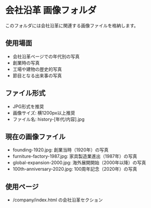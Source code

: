 # 会社沿革 画像フォルダ

このフォルダには会社沿革に関連する画像ファイルを格納します。

## 使用場面
- 会社沿革ページでの年代別の写真
- 創業時の写真
- 工場や建物の歴史的写真
- 節目となる出来事の写真

## ファイル形式
- JPG形式を推奨
- 画像サイズ: 横1200px以上推奨
- ファイル名: history-[年代/内容].jpg

## 現在の画像ファイル

- founding-1920.jpg: 創業当時（1920年）の写真
- furniture-factory-1987.jpg: 家具製造業進出（1987年）の写真
- global-expansion-2000.jpg: 海外展開開始（2000年以降）の写真
- 100th-anniversary-2020.jpg: 100周年記念（2020年）の写真

## 使用ページ

- /company/index.html の会社沿革セクション
